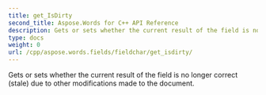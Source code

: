 ```yaml
---
title: get_IsDirty
second_title: Aspose.Words for C++ API Reference
description: Gets or sets whether the current result of the field is no longer correct (stale) due to other modifications made to the document. 
type: docs
weight: 0
url: /cpp/aspose.words.fields/fieldchar/get_isdirty/
---
```


Gets or sets whether the current result of the field is no longer correct (stale) due to other modifications made to the document. 

